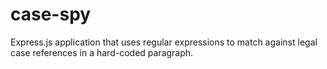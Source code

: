 # case-spy
Express.js application that uses regular expressions to match against legal case references in a hard-coded paragraph.


